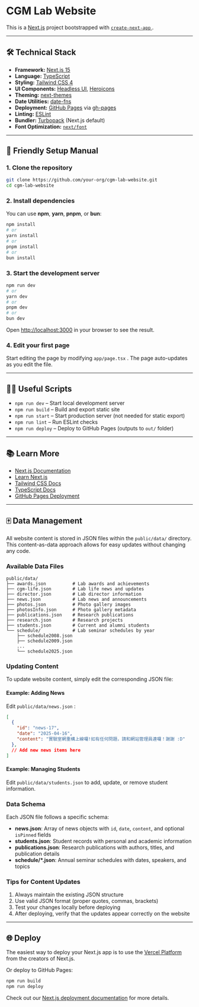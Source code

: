 # CGM Lab Website

This is a [Next.js](https://nextjs.org) project bootstrapped with [ `create-next-app` ](https://nextjs.org/docs/app/api-reference/cli/create-next-app).

---

## 🛠️ Technical Stack

* **Framework:** [Next.js 15](https://nextjs.org/)
* **Language:** [TypeScript](https://www.typescriptlang.org/)
* **Styling:** [Tailwind CSS 4](https://tailwindcss.com/)
* **UI Components:** [Headless UI](https://headlessui.com/), [Heroicons](https://heroicons.com/)
* **Theming:** [next-themes](https://github.com/pacocoursey/next-themes)
* **Date Utilities:** [date-fns](https://date-fns.org/)
* **Deployment:** [GitHub Pages](https://pages.github.com/) via [gh-pages](https://github.com/tschaub/gh-pages)
* **Linting:** [ESLint](https://eslint.org/)
* **Bundler:** [Turbopack](https://turbo.build/pack) (Next.js default)
* **Font Optimization:** [`next/font`](https://nextjs.org/docs/app/building-your-application/optimizing/fonts)

---

## 🚀 Friendly Setup Manual

### 1. Clone the repository

```bash
git clone https://github.com/your-org/cgm-lab-website.git
cd cgm-lab-website
```

### 2. Install dependencies

You can use **npm**, **yarn**, **pnpm**, or **bun**:

```bash
npm install
# or
yarn install
# or
pnpm install
# or
bun install
```

### 3. Start the development server

```bash
npm run dev
# or
yarn dev
# or
pnpm dev
# or
bun dev
```

Open [http://localhost:3000](http://localhost:3000) in your browser to see the result.

### 4. Edit your first page

Start editing the page by modifying `app/page.tsx` . The page auto-updates as you edit the file.

---

## 🧑‍💻 Useful Scripts

* `npm run dev` – Start local development server
* `npm run build` – Build and export static site
* `npm run start` – Start production server (not needed for static export)
* `npm run lint` – Run ESLint checks
* `npm run deploy` – Deploy to GitHub Pages (outputs to `out/` folder)

---

## 📚 Learn More

* [Next.js Documentation](https://nextjs.org/docs)
* [Learn Next.js](https://nextjs.org/learn)
* [Tailwind CSS Docs](https://tailwindcss.com/docs)
* [TypeScript Docs](https://www.typescriptlang.org/docs/)
* [GitHub Pages Deployment](https://nextjs.org/docs/app/building-your-application/deploying/static-exports#github-pages)

---

## 🀄 Data Management

All website content is stored in JSON files within the `public/data/` directory. This content-as-data approach allows for easy updates without changing any code.

### Available Data Files

```
public/data/
├── awards.json          # Lab awards and achievements
├── cgm-life.json        # Lab life news and updates
├── director.json        # Lab director information
├── news.json            # Lab news and announcements
├── photos.json          # Photo gallery images
├── photosInfo.json      # Photo gallery metadata
├── publications.json    # Research publications
├── research.json        # Research projects
├── students.json        # Current and alumni students
└── schedule/            # Lab seminar schedules by year
    ├── schedule2008.json
    ├── schedule2009.json
    ...
    └── schedule2025.json
```

### Updating Content

To update website content, simply edit the corresponding JSON file:

#### Example: Adding News

Edit `public/data/news.json` :

```json
[
  {
    "id": "news-17",
    "date": "2025-04-16",
    "content": "實驗室網重構上線囉!如有任何問題，請和網站管理員連囉！謝謝 :D"
  },
  // Add new news items here
]
```

#### Example: Managing Students

Edit `public/data/students.json` to add, update, or remove student information.

### Data Schema

Each JSON file follows a specific schema:

* **news.json**: Array of news objects with `id`,  `date`,  `content`, and optional `isPinned` fields
* **students.json**: Student records with personal and academic information
* **publications.json**: Research publications with authors, titles, and publication details
* **schedule/*.json**: Annual seminar schedules with dates, speakers, and topics

### Tips for Content Updates

1. Always maintain the existing JSON structure
2. Use valid JSON format (proper quotes, commas, brackets)
3. Test your changes locally before deploying
4. After deploying, verify that the updates appear correctly on the website

---

## 🌐 Deploy

The easiest way to deploy your Next.js app is to use the [Vercel Platform](https://vercel.com/new?utm_medium=default-template&filter=next.js&utm_source=create-next-app&utm_campaign=create-next-app-readme) from the creators of Next.js.

Or deploy to GitHub Pages:

```bash
npm run build
npm run deploy
```

Check out our [Next.js deployment documentation](https://nextjs.org/docs/app/building-your-application/deploying) for more details.
